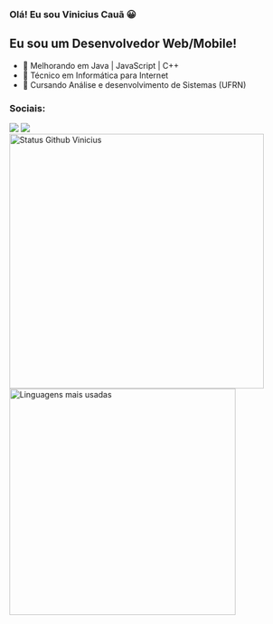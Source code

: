 ### Olá! Eu sou Vinicius Cauã 😀

## Eu sou um Desenvolvedor Web/Mobile!

- 🌱  Melhorando em Java | JavaScript | C++
- 👯  Técnico em Informática para Internet
- 🥅  Cursando Análise e desenvolvimento de Sistemas (UFRN)

### Sociais:

<div>
  <a href="https://instagram.com/oviniciuscaua" target="_blank"><img src="https://img.shields.io/badge/-Instagram-%23E4405F?style=for-the-badge&logo=instagram&logoColor=white" target="_blank"></a>
  <a href="https://www.linkedin.com/in/vinicius-cau%C3%A3-792682205/" target="_blank"><img src="https://img.shields.io/badge/-LinkedIn-%230077B5?style=for-the-badge&logo=linkedin&logoColor=white" target="_blank"></a> 
</div>

<div>
<img width="450em" alt="Status Github Vinicius" src="https://github-readme-stats.vercel.app/api?username=viniciuscaua&show_icons=true&theme=dracula" />
<img width="400em" alt="Linguagens mais usadas" src="https://github-readme-stats.vercel.app/api/top-langs/?username=viniciuscaua&layout=compact&theme=dracula"/>
</div>
